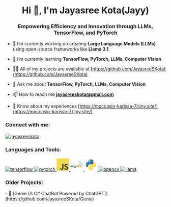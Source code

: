 <h1 align="center">Hi 👋, I'm Jayasree Kota(Jayy)</h1>
<h3 align="center">Empowering Efficiency and Innovation through LLMs, TensorFlow, and PyTorch</h3>

- 🔭 I’m currently working on creating **Large Language Models (LLMs)** using open-source frameworks like **Llama 3.1**.

- 🌱 I’m currently learning **TensorFlow, PyTorch, LLMs, Computer Vision**

- 👨‍💻 All of my projects are available at [https://github.com/JayasreeSKota](https://github.com/JayasreeSKota)

- 💬 Ask me about **TensorFlow, PyTorch, LLMs, Computer Vision**

- 📫 How to reach me **jayasreeskota@gmail.com**

- 📄 Know about my experiences [https://moccasin-karissa-7.tiiny.site/](https://moccasin-karissa-7.tiiny.site/)

<h3 align="left">Connect with me:</h3>
<p align="left">
<a href="https://linkedin.com/in/jayasreeskota" target="blank"><img align="center" src="https://raw.githubusercontent.com/rahuldkjain/github-profile-readme-generator/master/src/images/icons/Social/linked-in-alt.svg" alt="jayasreeskota" height="30" width="40" /></a>
</p>

<h3 align="left">Languages and Tools:</h3>
<p align="left">
<a href="https://www.tensorflow.org/" target="_blank" rel="noreferrer"> <img src="https://www.vectorlogo.zone/logos/tensorflow/tensorflow-icon.svg" alt="tensorflow" width="40" height="40"/> </a>
<a href="https://pytorch.org/" target="_blank" rel="noreferrer"> <img src="https://www.vectorlogo.zone/logos/pytorch/pytorch-icon.svg" alt="pytorch" width="40" height="40"/> </a>
<a href="https://developer.mozilla.org/en-US/docs/Web/JavaScript" target="_blank" rel="noreferrer"> <img src="https://raw.githubusercontent.com/devicons/devicon/master/icons/javascript/javascript-original.svg" alt="javascript" width="40" height="40"/> </a>
<a href="https://www.mysql.com/" target="_blank" rel="noreferrer"> <img src="https://raw.githubusercontent.com/devicons/devicon/master/icons/mysql/mysql-original-wordmark.svg" alt="mysql" width="40" height="40"/> </a>
<a href="https://www.python.org" target="_blank" rel="noreferrer"> <img src="https://raw.githubusercontent.com/devicons/devicon/master/icons/python/python-original.svg" alt="python" width="40" height="40"/> </a>
<a href="https://opencv.org/" target="_blank" rel="noreferrer"> <img src="https://www.vectorlogo.zone/logos/opencv/opencv-icon.svg" alt="opencv" width="40" height="40"/> </a>
<a href="https://www.llama.com/" target="_blank" rel="noreferrer"> <img src="https://www.vectorlogo.zone/logos/llama/llama-icon.svg" alt="llama" width="40" height="40"/> </a>
</p>

<h3 align="left">Older Projects:</h3>
- 💼 [Genie (A C# ChatBot Powered by ChatGPT)](https://github.com/JayasreeSKota/Genie)
